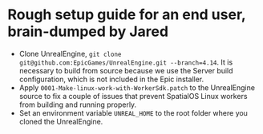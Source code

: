 # Rough setup guide for an end user, brain-dumped by Jared

* Clone UnrealEngine, `git clone git@github.com:EpicGames/UnrealEngine.git --branch=4.14`. It is necessary to build from source because we use the Server build configuration, which is not included in the Epic installer.
* Apply `0001-Make-linux-work-with-WorkerSdk.patch` to the UnrealEngine source to fix a couple of issues that prevent SpatialOS Linux workers from building and running properly.
* Set an environment variable `UNREAL_HOME` to the root folder where you cloned the UnrealEngine.
